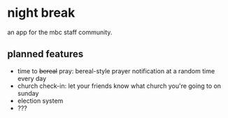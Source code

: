 # night break

an app for the mbc staff community.

## planned features

- time to ~~bereal~~ pray: bereal-style prayer notification at a random time every day
- church check-in: let your friends know what church you're going to on sunday
- election system
- ???